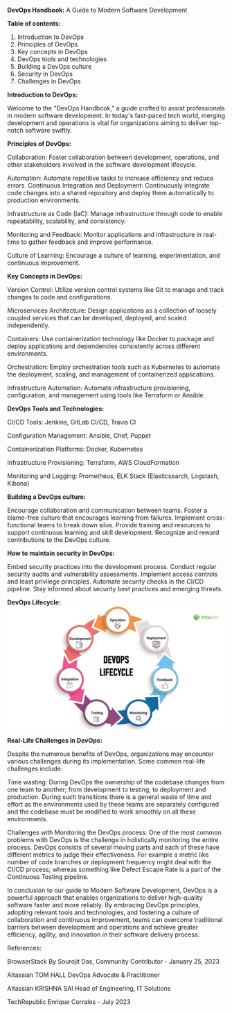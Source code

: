 **DevOps Handbook:** A Guide to Modern Software Development

**Table of contents:**
1. Introduction to DevOps
2. Principles of DevOps
3. Key concepts in DevOps
4. DevOps tools and technologies 
5. Building a DevOps culture
6. Security in DevOps
7. Challenges in DevOps


**Introduction to DevOps:**

Welcome to the "DevOps Handbook," a guide crafted to assist professionals in modern software development.
In today's fast-paced tech world, merging development and operations is vital for organizations 
aiming to deliver top-notch software swiftly.

**Principles of DevOps:**

Collaboration: Foster collaboration between development, operations, and other stakeholders
 involved in the software development lifecycle.

Automation: Automate repetitive tasks to increase efficiency and reduce errors.
Continuous Integration and Deployment: Continuously integrate code changes into a shared repository 
and deploy them automatically to production environments.

Infrastructure as Code (IaC): Manage infrastructure through code to enable repeatability, scalability, and consistency.

Monitoring and Feedback: Monitor applications and infrastructure in real-time to gather feedback and improve performance.

Culture of Learning: Encourage a culture of learning, experimentation, and continuous improvement.

**Key Concepts in DevOps:**

Version Control: Utilize version control systems like Git to manage and track changes to code and configurations.

Microservices Architecture: Design applications as a collection of loosely coupled services that can be developed,
deployed, and scaled independently.

Containers: Use containerization technology like Docker to package and deploy applications 
and dependencies consistently across different environments.

Orchestration: Employ orchestration tools such as Kubernetes to automate the deployment, scaling, 
and management of containerized applications.

Infrastructure Automation: Automate infrastructure provisioning, configuration, 
and management using tools like Terraform or Ansible.

**DevOps Tools and Technologies:**

CI/CD Tools: Jenkins, GitLab CI/CD, Travis CI

Configuration Management: Ansible, Chef, Puppet

Containerization Platforms: Docker, Kubernetes

Infrastructure Provisioning: Terraform, AWS CloudFormation

Monitoring and Logging: Prometheus, ELK Stack (Elasticsearch, Logstash, Kibana)

**Building a DevOps culture:**

Encourage collaboration and communication between teams.
Foster a blame-free culture that encourages learning from failures.
Implement cross-functional teams to break down silos.
Provide training and resources to support continuous learning and skill development.
Recognize and reward contributions to the DevOps culture.

**How to maintain security in DevOps:**

Embed security practices into the development process.
Conduct regular security audits and vulnerability assessments.
Implement access controls and least privilege principles.
Automate security checks in the CI/CD pipeline.
Stay informed about security best practices and emerging threats.

**DevOps Lifecycle:**
![alt text](DevOps-Lifecycle.png)


**Real-Life Challenges in DevOps:**

Despite the numerous benefits of DevOps, organizations may encounter various challenges during its implementation.
Some common real-life challenges include:

Time wasting: 
During DevOps the ownership of the codebase changes from one team to another; from development to testing,
to deployment and production. During such transitions there is a general waste of time and effort as the environments used
by these teams are separately configured and the codebase must be modified to work smoothly on all these environments.

Challenges with Monitoring the DevOps process: 
One of the most common problems with DevOps is the challenge in holistically monitoring the entire process. DevOps consists
of several moving parts and each of these have different metrics to judge their effectiveness. 
For example a metric like number of code branches or deployment frequency might deal with the 
CI/CD process; whereas something like Defect Escape Rate is a part of the Continuous Testing pipeline. 

In conclusion to our guide to Modern Software Development, DevOps is a powerful approach that enables
organizations to deliver high-quality software faster and more reliably. By embracing DevOps principles,
adopting relevant tools and technologies, and fostering a culture of collaboration and continuous improvement,
teams can overcome traditional barriers between development and operations and achieve greater efficiency, agility,
and innovation in their software delivery process.
 

 References:

 BrowserStack By Sourojit Das, Community Contributor - January 25, 2023

 Altassian TOM HALL DevOps Advocate & Practitioner

 Altassian KRISHNA SAI Head of Engineering, IT Solutions

 TechRepublic Enrique Corrales - July 2023











